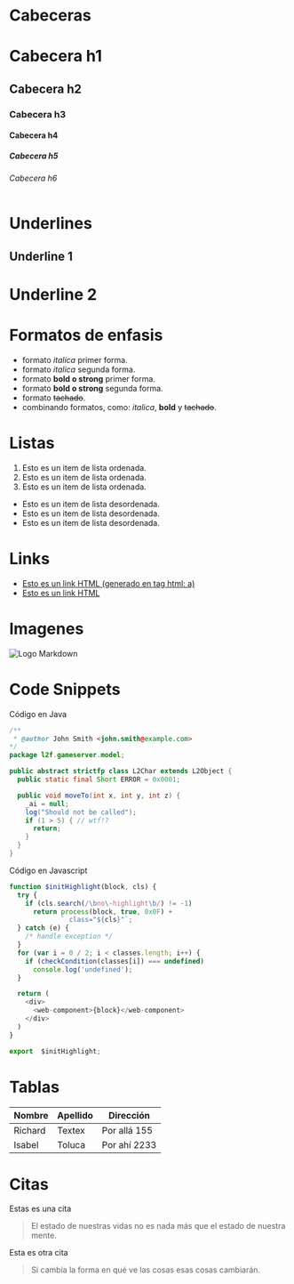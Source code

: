 # Cabeceras
# Cabecera h1
## Cabecera h2
### Cabecera h3
#### Cabecera h4
##### Cabecera h5
###### Cabecera h6<br><br>
# Underlines
Underline 1
-----------

Underline 2
===========

# Formatos de enfasis
- formato *italica* primer forma.
- formato _italica_ segunda forma.
- formato **bold o strong** primer forma.
- formato __bold o strong__ segunda forma.
- formato ~~tachado~~.
- combinando formatos, como: *italica*, **bold** y ~~tachado~~.

# Listas
1. Esto es un item de lista ordenada.
2. Esto es un item de lista ordenada.
3. Esto es un item de lista ordenada.
- Esto es un item de lista desordenada.
- Esto es un item de lista desordenada.
- Esto es un item de lista desordenada.

# Links
- <a href="http://www.google.com">Esto es un link HTML (generado en tag html: a)</a>
- [Esto es un link HTML](http://www.google.com)

# Imagenes
![Logo Markdown](https://geekytheory.com/content/images/size/w2000/2014/03/markdown.png)

# Code Snippets
Código en Java
```Java
/**
 * @author John Smith <john.smith@example.com>
*/
package l2f.gameserver.model;

public abstract strictfp class L2Char extends L2Object {
  public static final Short ERROR = 0x0001;

  public void moveTo(int x, int y, int z) {
    _ai = null;
    log("Should not be called");
    if (1 > 5) { // wtf!?
      return;
    }
  }
}
```
Código en Javascript
```Javascript
function $initHighlight(block, cls) {
  try {
    if (cls.search(/\bno\-highlight\b/) != -1)
      return process(block, true, 0x0F) +
             ` class="${cls}"`;
  } catch (e) {
    /* handle exception */
  }
  for (var i = 0 / 2; i < classes.length; i++) {
    if (checkCondition(classes[i]) === undefined)
      console.log('undefined');
  }

  return (
    <div>
      <web-component>{block}</web-component>
    </div>
  )
}

export  $initHighlight;
```

# Tablas
| Nombre | Apellido | Dirección |
| ------ | -------- | --------- |
| Richard | Textex | Por allá 155 |
| Isabel | Toluca | Por ahí 2233 |

# Citas
Estas es una cita
> El estado de nuestras vidas no es nada más que el estado de nuestra mente.

Esta es otra cita
> Si cambia la forma en qué ve las cosas esas cosas cambiarán.

